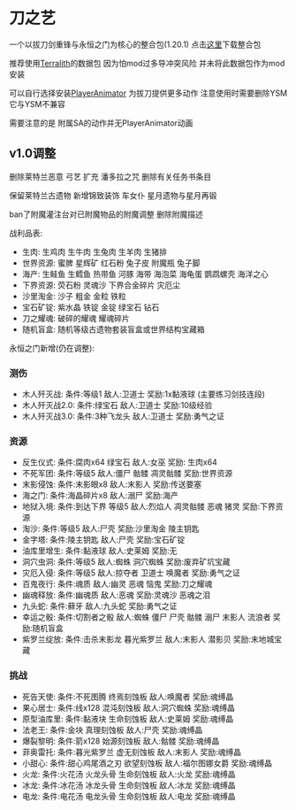 # 刀之艺
一个以拔刀剑重锋与永恒之门为核心的整合包(1.20.1) 点击[这里](https://github.com/ALINGCAT/BladesArt/releases)下载整合包

推荐使用[Terralith](https://www.mcmod.cn/class/4557.html)的数据包
因为怕mod过多导冲突风险 并未将此数据包作为mod安装

可以自行选择安装[PlayerAnimator](https://www.mcmod.cn/class/7487.html) 为拔刀提供更多动作 注意使用时需要删除YSM 它与YSM不兼容

需要注意的是 附属SA的动作并无PlayerAnimator动画

## v1.0调整
删除莱特兰恶意 弓艺 扩充 潘多拉之咒 删除有关任务书条目

保留莱特兰古遗物 新增锦致装饰 车女仆 星月遗物与星月再锻

ban了附魔灌注台对已附魔物品的附魔调整 删除附魔描述

战利品表:
- 生肉: 生鸡肉 生牛肉 生兔肉 生羊肉 生猪排
- 世界资源: 蜜脾 星辉矿 红石粉 兔子皮 附魔瓶 兔子脚
- 海产: 生鲑鱼 生鳕鱼 热带鱼 河豚 海带 海泡菜 海龟蛋 鹦鹉螺壳 海洋之心
- 下界资源: 荧石粉 灵魂沙 下界合金碎片 灾厄尘
- 沙里淘金: 沙子 粗金 金粒 铁粒
- 宝石矿锭: 紫水晶 铁锭 金锭 绿宝石 钻石
- 刀之耀魂: 破碎的耀魂 耀魂碎片
- 随机盲盒: 随机等级古遗物套装盲盒或世界结构宝藏箱

永恒之门新增(仍在调整):
### 测伤
- 木人歼灭战: 条件:等级1 敌人:卫道士 奖励:1x黏液球 (主要练习剑技连段)
- 木人歼灭战2.0: 条件:绿宝石 敌人:卫道士 奖励:10级经验
- 木人歼灭战3.0: 条件:3种飞龙头 敌人:卫道士 奖励:勇气之证
### 资源
- 反生仪式: 条件:腐肉x64 绿宝石 敌人:女巫 奖励: 生肉x64
- 不死军团: 条件:等级5 敌人:僵尸 骷髅 凋灵骷髅 奖励:世界资源
- 末影侵蚀: 条件:末影眼x8 敌人:末影人 奖励:传送要塞
- 海之门: 条件:海晶碎片x8 敌人:溺尸 奖励:海产
- 地狱入境: 条件:到达下界 等级5 敌人:烈焰人 凋灵骷髅 恶魂 猪灵 奖励:下界资源
- 淘沙: 条件:等级5 敌人:尸壳 奖励:沙里淘金 陵主钥匙
- 金字塔: 条件:陵主钥匙 敌人:尸壳 奖励:宝石矿锭
- 油库里增生: 条件:黏液球 敌人:史莱姆 奖励:无
- 洞穴虫洞: 条件:等级5 敌人:蜘蛛 洞穴蜘蛛 奖励:废弃矿坑宝藏
- 灾厄入侵: 条件:等级5 敌人:掠夺者 卫道士 唤魔者 奖励:勇气之证
- 百鬼夜行: 条件:魂质 敌人:幽灵 恶魂 恼鬼 奖励:刀之耀魂
- 幽魂释放: 条件:幽魂质 敌人:恶魂 奖励:灵魂沙 恶魂之泪
- 九头蛇: 条件:藓牙 敌人:九头蛇 奖励:勇气之证
- 幸运之骰: 条件:切割者之骰 敌人:蜘蛛 僵尸 尸壳 骷髅 溺尸 末影人 流浪者 奖励:随机盲盒
- 紫罗兰绽放: 条件:击杀末影龙 暮光紫罗兰 敌人:末影人 潜影贝 奖励:末地城宝藏
### 挑战
- 死告天使: 条件:不死图腾 终焉刻蚀板 敌人:唤魔者 奖励:魂缚晶
- 果心居士: 条件:线x128 混沌刻蚀板 敌人:洞穴蜘蛛 奖励:魂缚晶
- 原型油库里: 条件:黏液块 生命刻蚀板 敌人:史莱姆 奖励:魂缚晶
- 法老王: 条件:金块 真理刻蚀板 敌人:尸壳 奖励:魂缚晶
- 爆裂黎明: 条件:箭x128 始源刻蚀板 敌人:骷髅 奖励:魂缚晶
- 菲奥雷托: 条件:暮光紫罗兰 虚无刻蚀板 敌人:末影人 奖励:魂缚晶
- 小甜心: 条件:甜心鸡尾酒之刃 欲望刻蚀板 敌人:福尔图娜女爵 奖励:魂缚晶
- 火龙: 条件:火花汤 火龙头骨 生命刻蚀板 敌人:火龙 奖励:魂缚晶
- 冰龙: 条件:冰花汤 冰龙头骨 生命刻蚀板 敌人:冰龙 奖励:魂缚晶
- 电龙: 条件:电花汤 电龙头骨 生命刻蚀板 敌人:电龙 奖励:魂缚晶
